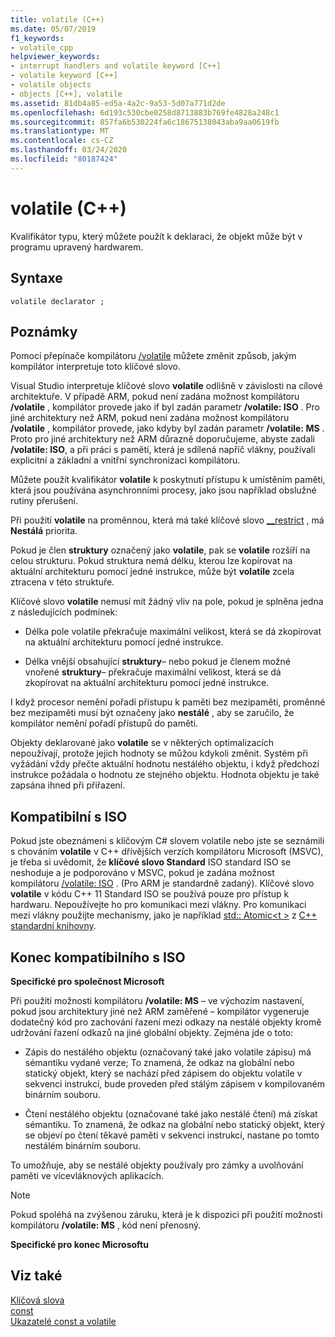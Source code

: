 ```yaml
---
title: volatile (C++)
ms.date: 05/07/2019
f1_keywords:
- volatile_cpp
helpviewer_keywords:
- interrupt handlers and volatile keyword [C++]
- volatile keyword [C++]
- volatile objects
- objects [C++], volatile
ms.assetid: 81db4a85-ed5a-4a2c-9a53-5d07a771d2de
ms.openlocfilehash: 6d193c530cbe0258d8713883b769fe4828a248c1
ms.sourcegitcommit: 857fa6b530224fa6c18675138043aba9aa0619fb
ms.translationtype: MT
ms.contentlocale: cs-CZ
ms.lasthandoff: 03/24/2020
ms.locfileid: "80187424"
---
```

# <a name="volatile-c"></a>volatile (C++)

Kvalifikátor typu, který můžete použít k deklaraci, že objekt může být v programu upravený hardwarem.

## <a name="syntax"></a>Syntaxe

```
volatile declarator ;
```

## <a name="remarks"></a>Poznámky

Pomocí přepínače kompilátoru [/volatile](../build/reference/volatile-volatile-keyword-interpretation.md) můžete změnit způsob, jakým kompilátor interpretuje toto klíčové slovo.

Visual Studio interpretuje klíčové slovo **volatile** odlišně v závislosti na cílové architektuře. V případě ARM, pokud není zadána možnost kompilátoru **/volatile** , kompilátor provede jako if byl zadán parametr **/volatile: ISO** . Pro jiné architektury než ARM, pokud není zadána možnost kompilátoru **/volatile** , kompilátor provede, jako kdyby byl zadán parametr **/volatile: MS** . Proto pro jiné architektury než ARM důrazně doporučujeme, abyste zadali **/volatile: ISO**, a při práci s pamětí, která je sdílená napříč vlákny, používali explicitní a základní a vnitřní synchronizaci kompilátoru.

Můžete použít kvalifikátor **volatile** k poskytnutí přístupu k umístěním paměti, která jsou používána asynchronními procesy, jako jsou například obslužné rutiny přerušení.

Při použití **volatile** na proměnnou, která má také klíčové slovo [__restrict](../cpp/extension-restrict.md) , má **Nestálá** priorita.

Pokud je člen **struktury** označený jako **volatile**, pak se **volatile** rozšíří na celou strukturu. Pokud struktura nemá délku, kterou lze kopírovat na aktuální architekturu pomocí jedné instrukce, může být **volatile** zcela ztracena v této struktuře.

Klíčové slovo **volatile** nemusí mít žádný vliv na pole, pokud je splněna jedna z následujících podmínek:

- Délka pole volatile překračuje maximální velikost, která se dá zkopírovat na aktuální architekturu pomocí jedné instrukce.

- Délka vnější obsahující **struktury**– nebo pokud je členem možné vnořené **struktury**– překračuje maximální velikost, která se dá zkopírovat na aktuální architekturu pomocí jedné instrukce.

I když procesor nemění pořadí přístupu k paměti bez mezipaměti, proměnné bez mezipaměti musí být označeny jako **nestálé** , aby se zaručilo, že kompilátor nemění pořadí přístupů do paměti.

Objekty deklarované jako **volatile** se v některých optimalizacích nepoužívají, protože jejich hodnoty se můžou kdykoli změnit.  Systém při vyžádání vždy přečte aktuální hodnotu nestálého objektu, i když předchozí instrukce požádala o hodnotu ze stejného objektu.  Hodnota objektu je také zapsána ihned při přiřazení.

## <a name="iso-compliant"></a>Kompatibilní s ISO

Pokud jste obeznámeni s klíčovým C# slovem volatile nebo jste se seznámili s chováním **volatile** v C++ dřívějších verzích kompilátoru Microsoft (MSVC), je třeba si uvědomit, že **klíčové slovo Standard** ISO standard ISO se neshoduje a je podporováno v MSVC, pokud je zadána možnost kompilátoru [/volatile: ISO](../build/reference/volatile-volatile-keyword-interpretation.md) . (Pro ARM je standardně zadaný). Klíčové slovo **volatile** v kódu C++ 11 Standard ISO se používá pouze pro přístup k hardwaru. Nepoužívejte ho pro komunikaci mezi vlákny. Pro komunikaci mezi vlákny použijte mechanismy, jako je například [std:: Atomic\<t >](../standard-library/atomic.md) z [ C++ standardní knihovny](../standard-library/cpp-standard-library-reference.md).

## <a name="end-of-iso-compliant"></a>Konec kompatibilního s ISO

**Specifické pro společnost Microsoft**

Při použití možnosti kompilátoru **/volatile: MS** – ve výchozím nastavení, pokud jsou architektury jiné než ARM zaměřené – kompilátor vygeneruje dodatečný kód pro zachování řazení mezi odkazy na nestálé objekty kromě udržování řazení odkazů na jiné globální objekty. Zejména jde o toto:

- Zápis do nestálého objektu (označovaný také jako volatile zápisu) má sémantiku vydané verze; To znamená, že odkaz na globální nebo statický objekt, který se nachází před zápisem do objektu volatile v sekvenci instrukcí, bude proveden před stálým zápisem v kompilovaném binárním souboru.

- Čtení nestálého objektu (označované také jako nestálé čtení) má získat sémantiku. To znamená, že odkaz na globální nebo statický objekt, který se objeví po čtení těkavé paměti v sekvenci instrukcí, nastane po tomto nestálém binárním souboru.

To umožňuje, aby se nestálé objekty používaly pro zámky a uvolňování paměti ve vícevláknových aplikacích.

> [!NOTE]
>  Pokud spoléhá na zvýšenou záruku, která je k dispozici při použití možnosti kompilátoru **/volatile: MS** , kód není přenosný.

**Specifické pro konec Microsoftu**

## <a name="see-also"></a>Viz také

[Klíčová slova](../cpp/keywords-cpp.md)<br/>
[const](../cpp/const-cpp.md)<br/>
[Ukazatelé const a volatile](../cpp/const-and-volatile-pointers.md)
